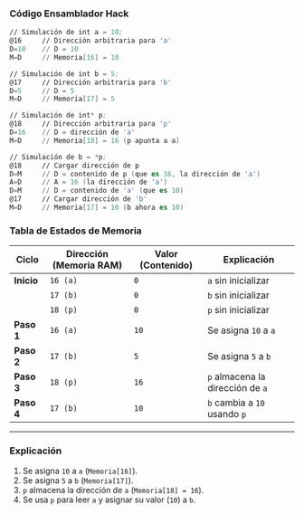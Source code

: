 ### **Código Ensamblador Hack**  
```asm
// Simulación de int a = 10;
@16     // Dirección arbitraria para 'a'
D=10    // D = 10
M=D     // Memoria[16] = 10

// Simulación de int b = 5;
@17     // Dirección arbitraria para 'b'
D=5     // D = 5
M=D     // Memoria[17] = 5

// Simulación de int* p;
@18     // Dirección arbitraria para 'p'
D=16    // D = dirección de 'a'
M=D     // Memoria[18] = 16 (p apunta a a)

// Simulación de b = *p;
@18     // Cargar dirección de p
D=M     // D = contenido de p (que es 16, la dirección de 'a')
A=D     // A = 16 (la dirección de 'a')
D=M     // D = contenido de 'a' (que es 10)
@17     // Cargar dirección de 'b'
M=D     // Memoria[17] = 10 (b ahora es 10)
```


### **Tabla de Estados de Memoria**
| **Ciclo** | **Dirección (Memoria RAM)** | **Valor (Contenido)** | **Explicación** |
|-----------|----------------------------|----------------------|----------------|
| **Inicio** | `16 (a)` | `0` | `a` sin inicializar |
| | `17 (b)` | `0` | `b` sin inicializar |
| | `18 (p)` | `0` | `p` sin inicializar |
| **Paso 1** | `16 (a)` | `10` | Se asigna `10` a `a` |
| **Paso 2** | `17 (b)` | `5` | Se asigna `5` a `b` |
| **Paso 3** | `18 (p)` | `16` | `p` almacena la dirección de `a` |
| **Paso 4** | `17 (b)` | `10` | `b` cambia a `10` usando `p` |

---

### **Explicación**
1. Se asigna `10` a `a` (`Memoria[16]`).
2. Se asigna `5` a `b` (`Memoria[17]`).
3. `p` almacena la dirección de `a` (`Memoria[18] = 16`).
4. Se usa `p` para leer `a` y asignar su valor (`10`) a `b`.
